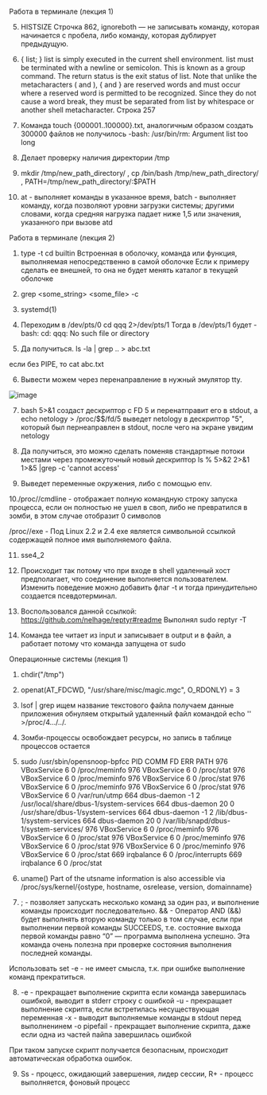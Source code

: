 Работа в терминале (лекция 1)

5. HISTSIZE Строчка 862, ignoreboth — не записывать команду, которая начинается с пробела, либо команду, которая дублирует предыдущую.

6. { list; }
              list is simply executed in the current shell environment.  list must be terminated with  a  newline  or
              semicolon.  This is known as a group command.  The return status is the exit status of list.  Note that
              unlike the metacharacters ( and ), { and } are reserved words and must occur where a reserved  word  is
              permitted  to be recognized.  Since they do not cause a word break, they must be separated from list by
              whitespace or another shell metacharacter.
 Строка 257
 
7. Команда touch {000001..100000}.txt, аналогичным образом создать 300000 файлов не получилось -bash: /usr/bin/rm: Argument list too long

8. Делает проверку наличия директории /tmp

9. mkdir /tmp/new_path_directory/ , cp /bin/bash /tmp/new_path_directory/ , PATH=/tmp/new_path_directory/:$PATH

10. at - выполняет команды в указанное время, batch - выполняет команду, когда позволяют уровни загрузки системы; другими словами, когда средняя нагрузка падает ниже 1,5  или значения, указанного при вызове atd

Работа в терминале (лекция 2)

1. type -t cd
builtin Встроенная в оболочку, команда или функция, выполняемая непосредственно в самой оболочке
Если к примеру сделать ее внешней, то она не будет менять каталог в текущей оболочке

2. grep <some_string> <some_file> -c

3. systemd(1)

4. Переходим в /dev/pts/0
cd qqq 2>/dev/pts/1
Тогда в /dev/pts/1 будет
-bash: cd: qqq: No such file or directory

5. Да получиться. ls -la | grep .. > abc.txt

если без PIPE, то cat <abc >abc.txt

6. Вывести можем через перенаправление в нужный эмулятор tty.

![image](https://user-images.githubusercontent.com/127683348/229319750-9b99aba4-042a-41e8-a834-5ae6b213f446.png)


7. bash 5>&1 создаст дескриптор c FD 5 и перенатправит его в stdout, а echo netology > /proc/$$/fd/5 выведет netology в дескриптор "5", который был пернеаправлен в stdout, после чего на экране увидим netology

8. Да получиться, это можно сделать поменяв стандартные потоки местами через промежуточный новый дескриптор
  ls % 5>&2 2>&1 1>&5 |grep -c 'cannot access'

9. Выведет переменные окружения, либо с помощью env.

10./proc/<PID>/cmdline - отображает полную командную строку запуска процесса, если он полностью не ушел в своп, либо не превратился в зомби, в этом случае отобразит 0 символов

/proc/<PID>/exe - Под Linux 2.2 и 2.4 exe является символьной ссылкой содержащей полное имя выполняемого файла.

11. sse4_2
  
12. Происходит так потому что при входе в shell удаленный хост предполагает, что соединение выполняется пользователем. Изменить поведение можно добавить флаг -t и тогда принудительно создается псевдотерминал.

13. Воспользовался данной ссылкой: https://github.com/nelhage/reptyr#readme  Выполнял sudo reptyr -T
  
14. Команда tee читает из input и записывает в output и в файл, а работает потому что команда запущена от sudo
  
Операционные системы (лекция 1)
  
1. chdir("/tmp") 
  
2. openat(AT_FDCWD, "/usr/share/misc/magic.mgc", O_RDONLY) = 3
  
3. lsof | grep ищем название текстового файла
получаем данные приложения
обнуляем открытый удаленный файл командой echo '' >/proc/4.../../.
  
4. Зомби-процессы освобождает ресурсы, но запись в таблице процессов остается
  
5. sudo /usr/sbin/opensnoop-bpfcc
PID    COMM               FD ERR PATH
976    VBoxService         6   0 /proc/meminfo
976    VBoxService         6   0 /proc/stat
976    VBoxService         6   0 /proc/meminfo
976    VBoxService         6   0 /proc/stat
976    VBoxService         6   0 /proc/meminfo
976    VBoxService         6   0 /proc/stat
976    VBoxService         6   0 /var/run/utmp
664    dbus-daemon        -1   2 /usr/local/share/dbus-1/system-services
664    dbus-daemon        20   0 /usr/share/dbus-1/system-services
664    dbus-daemon        -1   2 /lib/dbus-1/system-services
664    dbus-daemon        20   0 /var/lib/snapd/dbus-1/system-services/
976    VBoxService         6   0 /proc/meminfo
976    VBoxService         6   0 /proc/stat
976    VBoxService         6   0 /proc/meminfo
976    VBoxService         6   0 /proc/stat
976    VBoxService         6   0 /proc/meminfo
976    VBoxService         6   0 /proc/stat
669    irqbalance          6   0 /proc/interrupts
669    irqbalance          6   0 /proc/stat

6. uname()
Part of the utsname information is also accessible  via  /proc/sys/kernel/{ostype, hostname, osrelease, version, domainname}
  
7. ;  - позволяет запускать несколько команд за один раз, и выполнение команды происходит последовательно.
&& -  Оператор AND (&&) будет выполнять вторую команду только в том случае, если при выполнении первой команды SUCCEEDS, т.е. состояние выхода первой команды равно “0” — программа выполнена успешно. Эта команда очень полезна при проверке состояния выполнения последней команды.

Использовать set -e - не имеет смысла, т.к. при ошибке выполнение команд прекратиться.
  
8. -e - прекращает выполнение скрипта если команда завершилась ошибкой, выводит в stderr строку с ошибкой
-u - прекращает выполнение скрипта, если встретилась несуществующая переменная
-x - выводит выполняемые команды в stdout перед выполненинем
-o pipefail - прекращает выполнение скрипта, даже если одна из частей пайпа завершилась ошибкой

При таком запуске скрипт получается безопасным, происходит автоматическая обработка ошибок.
 
9. Ss - процесс, ожидающий завершения, лидер сессии, R+ - процесс выполняется, фоновый процесс
